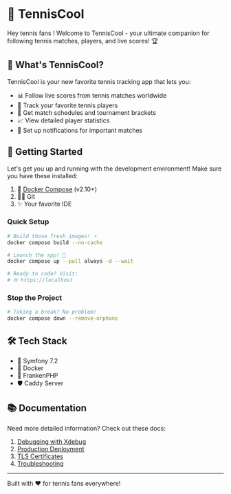 # 🎾 TennisCool

Hey tennis fans ! Welcome to TennisCool - your ultimate companion for following tennis matches, players, and live scores! 🏆

## 🎯 What's TennisCool?

TennisCool is your new favorite tennis tracking app that lets you:
- 📊 Follow live scores from tennis matches worldwide
- 🌟 Track your favorite tennis players
- 📅 Get match schedules and tournament brackets
- 📈 View detailed player statistics
- 🔔 Set up notifications for important matches

## 🚀 Getting Started

Let's get you up and running with the development environment! Make sure you have these installed:

1. 🐳 [Docker Compose](https://docs.docker.com/compose/install/) (v2.10+)
2. 👨‍💻 Git
3. ✨ Your favorite IDE

### Quick Setup

```bash
# Build those fresh images! ⚡
docker compose build --no-cache

# Launch the app! 🚀
docker compose up --pull always -d --wait

# Ready to code? Visit:
# 🌐 https://localhost
```

### Stop the Project

```bash
# Taking a break? No problem!
docker compose down --remove-orphans
```

## 🛠️ Tech Stack

- 🎯 Symfony 7.2
- 🐳 Docker
- 🚀 FrankenPHP
- 🛡️ Caddy Server

## 📚 Documentation

Need more detailed information? Check out these docs:

1. [Debugging with Xdebug](docs/xdebug.md)
2. [Production Deployment](docs/production.md)
3. [TLS Certificates](docs/tls.md)
4. [Troubleshooting](docs/troubleshooting.md)

---
Built with ❤️ for tennis fans everywhere!
